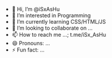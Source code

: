 - 👋 Hi, I’m @iSxAsHu
- 👀 I’m interested in Programming 
- 🌱 I’m currently learning CSS/HTML/JS
- 💞️ I’m looking to collaborate on ...
- 📫 How to reach me ...; t.me/iSx_AsHu
- 😄 Pronouns: ...
- ⚡ Fun fact: ...

<!---
iSxAsHu/iSxAsHu is a ✨ special ✨ repository because its `README.md` (this file) appears on your GitHub profile.
You can click the Preview link to take a look at your changes.
--->
